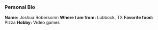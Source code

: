 ### Personal Bio

**Name:** Joshua Robersomn
**Where I am from:** Lubbock, TX
**Favorite food:** Pizza
**Hobby:** Video games
